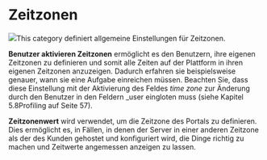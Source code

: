 # Zeitzonen

![](../../../.gitbook/assets/graficos15%20%283%29.png)This category definiert allgemeine Einstellungen für Zeitzonen.

**Benutzer aktivieren Zeitzonen** ermöglicht es den Benutzern, ihre eigenen Zeitzonen zu definieren und somit alle Zeiten auf der Plattform in ihren eigenen Zeitzonen anzuzeigen. Dadurch erfahren sie beispielsweise genauer, wann sie eine Aufgabe einreichen müssen. Beachten Sie, dass diese Einstellung mit der Aktivierung des Feldes _time zone_ zur Änderung durch den Benutzer in den Feldern _user eingloten muss \(siehe Kapitel 5.8Profiling auf Seite 57\).

**Zeitzonenwert** wird verwendet, um die Zeitzone des Portals zu definieren. Dies ermöglicht es, in Fällen, in denen der Server in einer anderen Zeitzone als der des Kunden gehostet und konfiguriert wird, die Dinge richtig zu machen und Zeitwerte angemessen anzeigen zu lassen.